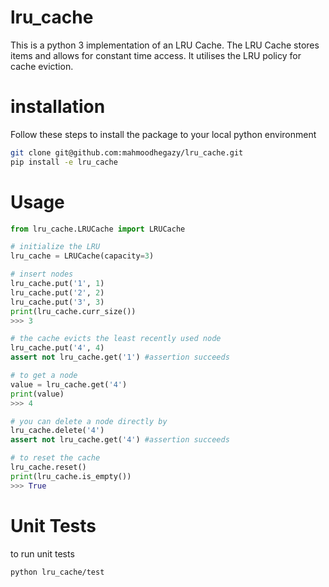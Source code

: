 # lru_cache
This is a python 3 implementation of an LRU Cache.  The LRU Cache stores items and allows for constant time access. It utilises the LRU policy for cache eviction.

# installation
Follow these steps to install the package to your local python environment
```bash
git clone git@github.com:mahmoodhegazy/lru_cache.git
pip install -e lru_cache
```

# Usage

```python
from lru_cache.LRUCache import LRUCache

# initialize the LRU
lru_cache = LRUCache(capacity=3)

# insert nodes
lru_cache.put('1', 1)
lru_cache.put('2', 2)
lru_cache.put('3', 3)
print(lru_cache.curr_size())
>>> 3

# the cache evicts the least recently used node
lru_cache.put('4', 4)
assert not lru_cache.get('1') #assertion succeeds

# to get a node
value = lru_cache.get('4')
print(value)
>>> 4

# you can delete a node directly by
lru_cache.delete('4')
assert not lru_cache.get('4') #assertion succeeds

# to reset the cache
lru_cache.reset()
print(lru_cache.is_empty())
>>> True
```

# Unit Tests
to run unit tests
```bash
python lru_cache/test
```